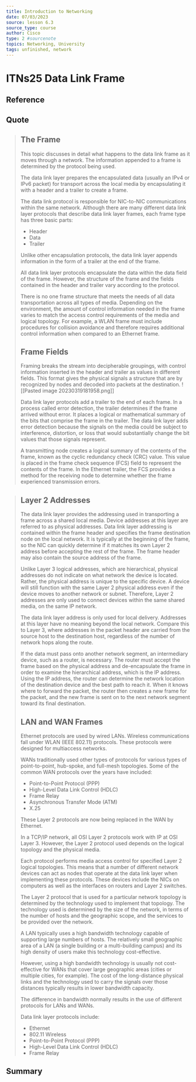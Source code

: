 ```yaml
---
title: Introduction to Networking
date: 07/03/2023
source: lesson 6.3
source_type: course
author: Cisco
type: 2 #sourcenote
topics: Networking, University
tags: unfinished, network
---
```

# ITNs25 Data Link Frame

## **Reference**
<!-- Where do you got it -->

## **Quote**
> ## The Frame
> This topic discusses in detail what happens to the data link frame as it moves through a network. The information appended to a frame is determined by the protocol being used.
> 
> The data link layer prepares the encapsulated data (usually an IPv4 or IPv6 packet) for transport across the local media by encapsulating it with a header and a trailer to create a frame.
> 
> The data link protocol is responsible for NIC-to-NIC communications within the same network. Although there are many different data link layer protocols that describe data link layer frames, each frame type has three basic parts:
> 
> -   Header
> -   Data
> -   Trailer
> 
> Unlike other encapsulation protocols, the data link layer appends information in the form of a trailer at the end of the frame.
> 
> All data link layer protocols encapsulate the data within the data field of the frame. However, the structure of the frame and the fields contained in the header and trailer vary according to the protocol.
> 
> There is no one frame structure that meets the needs of all data transportation across all types of media. Depending on the environment, the amount of control information needed in the frame varies to match the access control requirements of the media and logical topology. For example, a WLAN frame must include procedures for collision avoidance and therefore requires additional control information when compared to an Ethernet frame.
> 
> ## Frame Fields
> Framing breaks the stream into decipherable groupings, with control information inserted in the header and trailer as values in different fields. This format gives the physical signals a structure that are by recognized by nodes and decoded into packets at the destination.
> ![[Pasted image 20230319181958.png]]
> 
> Data link layer protocols add a trailer to the end of each frame. In a process called error detection, the trailer determines if the frame arrived without error. It places a logical or mathematical summary of the bits that comprise the frame in the trailer. The data link layer adds error detection because the signals on the media could be subject to interference, distortion, or loss that would substantially change the bit values that those signals represent.
> 
> A transmitting node creates a logical summary of the contents of the frame, known as the cyclic redundancy check (CRC) value. This value is placed in the frame check sequence (FCS) field to represent the contents of the frame. In the Ethernet trailer, the FCS provides a method for the receiving node to determine whether the frame experienced transmission errors.

> ## Layer 2 Addresses
> The data link layer provides the addressing used in transporting a frame across a shared local media. Device addresses at this layer are referred to as physical addresses. Data link layer addressing is contained within the frame header and specifies the frame destination node on the local network. It is typically at the beginning of the frame, so the NIC can quickly determine if it matches its own Layer 2 address before accepting the rest of the frame. The frame header may also contain the source address of the frame.
> 
> Unlike Layer 3 logical addresses, which are hierarchical, physical addresses do not indicate on what network the device is located. Rather, the physical address is unique to the specific device. A device will still function with the same Layer 2 physical address even if the device moves to another network or subnet. Therefore, Layer 2 addresses are only used to connect devices within the same shared media, on the same IP network.
> 
> The data link layer address is only used for local delivery. Addresses at this layer have no meaning beyond the local network. Compare this to Layer 3, where addresses in the packet header are carried from the source host to the destination host, regardless of the number of network hops along the route.
> 
> If the data must pass onto another network segment, an intermediary device, such as a router, is necessary. The router must accept the frame based on the physical address and de-encapsulate the frame in order to examine the hierarchical address, which is the IP address. Using the IP address, the router can determine the network location of the destination device and the best path to reach it. When it knows where to forward the packet, the router then creates a new frame for the packet, and the new frame is sent on to the next network segment toward its final destination.
> 
> ## LAN and WAN Frames
> Ethernet protocols are used by wired LANs. Wireless communications fall under WLAN (IEEE 802.11) protocols. These protocols were designed for multiaccess networks.
> 
> WANs traditionally used other types of protocols for various types of point-to-point, hub-spoke, and full-mesh topologies. Some of the common WAN protocols over the years have included:
> 
> -   Point-to-Point Protocol (PPP)
> -   High-Level Data Link Control (HDLC)
> -   Frame Relay
> -   Asynchronous Transfer Mode (ATM)
> -   X.25
> 
> These Layer 2 protocols are now being replaced in the WAN by Ethernet.
> 
> In a TCP/IP network, all OSI Layer 2 protocols work with IP at OSI Layer 3. However, the Layer 2 protocol used depends on the logical topology and the physical media.
> 
> Each protocol performs media access control for specified Layer 2 logical topologies. This means that a number of different network devices can act as nodes that operate at the data link layer when implementing these protocols. These devices include the NICs on computers as well as the interfaces on routers and Layer 2 switches.
> 
> The Layer 2 protocol that is used for a particular network topology is determined by the technology used to implement that topology. The technology used is determined by the size of the network, in terms of the number of hosts and the geographic scope, and the services to be provided over the network.
> 
> A LAN typically uses a high bandwidth technology capable of supporting large numbers of hosts. The relatively small geographic area of a LAN (a single building or a multi-building campus) and its high density of users make this technology cost-effective.
> 
> However, using a high bandwidth technology is usually not cost-effective for WANs that cover large geographic areas (cities or multiple cities, for example). The cost of the long-distance physical links and the technology used to carry the signals over those distances typically results in lower bandwidth capacity.
> 
> The difference in bandwidth normally results in the use of different protocols for LANs and WANs.
> 
> Data link layer protocols include:
> 
> -   Ethernet
> -   802.11 Wireless
> -   Point-to-Point Protocol (PPP)
> -   High-Level Data Link Control (HDLC)
> -   Frame Relay

## **Summary**
<!-- try to apply the method of the question and the answer, if there is more than one idea, then make a single note or sub note from each idea -->